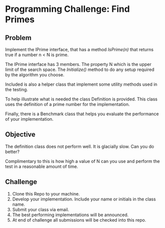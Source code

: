 # Programming Challenge: Find Primes 

## Problem
Implement the IPrime interface, that has a method _IsPrime(n)_ that returns true if a number n < N is prime.

The IPrime interface has 3 members. The property N which is the upper limit of the search space. The _Initialize()_ method to do any setup required by the algorithm you choose. 

Included is also a helper class that implement some utility methods used in the testing.

To help illustrate what is needed the class Definition is provided. This class uses the definition of a prime number for the implementation.

Finally, there is a Benchmark class that helps you evaluate the performance of your implementation.

## Objective
The definition class does not perform well. It is glacially slow. Can you do better?

Complimentary to this is how high a value of N can you use and perform the test in a reasonable amount of time.

## Challenge
1. Clone this Repo to your machine.
1. Develop your implementation. Include your name or initials in the class name.
1. Submit your class via email.
1. The best performing implementations will be announced.
1. At end of challenge all submissions will be checked into this repo.
